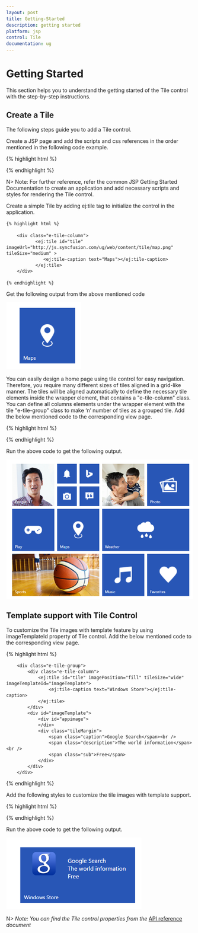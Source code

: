 ```yaml
---
layout: post
title: Getting-Started
description: getting started
platform: jsp
control: Tile
documentation: ug
---
```


# Getting Started

This section helps you to understand the getting started of the Tile control with the step-by-step instructions.

## Create a Tile

The following steps guide you to add a Tile control.

Create a JSP page and add the scripts and css references in the order mentioned in the following code example.

{% highlight html %}

<head>
    <title>JSP Application</title>
    <link href="http://cdn.syncfusion.com/**{{**site.releaseversion**}}**/js/web/flat-azure/ej.web.all.min.css" rel="stylesheet" />
    <script src="https://code.jquery.com/jquery-3.0.0.min.js"></script>
    <script src="http://cdn.syncfusion.com/**{{**site.releaseversion**}}**/js/web/ej.web.all.min.js" type="text/javascript"></script>
</head>

{% endhighlight %}

N> Note: For further reference, refer the common JSP Getting Started Documentation to create an application and add necessary scripts and styles for rendering the Tile control.

Create a simple Tile by adding ej:tile tag to initialize the control in the application.  

    {% highlight html %}

        <div class="e-tile-column">
               <ej:tile id="tile" imageUrl="http://js.syncfusion.com/ug/web/content/tile/map.png"  tileSize="medium" >
                  <ej:tile-caption text="Maps"></ej:tile-caption>
               </ej:tile>
        </div>

    {% endhighlight %}

Get the following output from the above mentioned code

![](Getting-Started_images/Getting-Started_img1.png)

You can easily design a home page using tile control for easy navigation. Therefore, you require many different sizes of tiles aligned in a grid-like manner. The tiles will be aligned automatically to define the necessary tile elements inside the wrapper element, that contains a "e-tile-column" class. You can define all columns elements under the wrapper element with the tile "e-tile-group" class to make ‘n’ number of tiles as a grouped tile. Add the below mentioned code to the corresponding view page.

{% highlight html %}
    
  <div class="e-tile-group">
      <div class="e-tile-column">
          <ej:tile id="tile1" imageUrl="http://js.syncfusion.com/ug/web/content/tile/people_1.png" imagePosition="fill" tileSize="medium" >
              <ej:tile-caption text="People"></ej:tile-caption>
          </ej:tile>
         <div class="e-tile-small-col-2">
              <ej:tile id="tile2" imageUrl="http://js.syncfusion.com/ug/web/content/tile/alerts.png">
              </ej:tile>
              <ej:tile id="tile3" imageUrl="http://js.syncfusion.com/ug/web/content/tile/bing.png">
              </ej:tile>
              <ej:tile id="tile4" imageUrl="http://js.syncfusion.com/ug/web/content/tile/camera.png">
              </ej:tile>
              <ej:tile id="tile5" imageUrl="http://js.syncfusion.com/ug/web/content/tile/messages.png"  >
              </ej:tile>
         </div>
              <ej:tile id="tile6" imageUrl="http://js.syncfusion.com/ug/web/content/tile/games.png" tileSize="medium"  > 
                 <ej:tile-caption text="Play"></ej:tile-caption>
              </ej:tile>
             <ej:tile id="tile7" imageUrl="http://js.syncfusion.com/ug/web/content/tile/map.png"  tileSize="medium" >
                 <ej:tile-caption text="Maps"></ej:tile-caption>
             </ej:tile>
             <ej:tile id="tile8" imageUrl="http://js.syncfusion.com/ug/web/content/tile/sports.png" imagePosition="fill" tileSize="wide">
                 <ej:tile-caption text="Sports"></ej:tile-caption>
             </ej:tile>
     </div>
     <div class="e-tile-column">
           <ej:tile id="tile9" imageUrl="http://js.syncfusion.com/ug/web/content/tile/people_2.png" imagePosition="fill"  tileSize= "medium">
              <ej:tile-caption text="People"></ej:tile-caption>
           </ej:tile>
          <ej:tile id="tile10" imageUrl="http://js.syncfusion.com/ug/web/content/tile/pictures.png" tileSize="medium">
              <ej:tile-caption text="Photo"></ej:tile-caption>
          </ej:tile>
    <div id="scrollTarget"  align="center" style="width: 100%; height: 100%;">
         <ej:tile id="tile11" imageUrl="http://js.syncfusion.com/ug/web/content/tile/weather.png" tileSize= "wide">
             <ej:tile-caption text="Weather"></ej:tile-caption>
         </ej:tile>
         <ej:tile id="tile12" imageUrl="http://js.syncfusion.com/ug/web/content/tile/music.png" tileSize= "medium">
             <ej:tile-caption text="Music"></ej:tile-caption>
         </ej:tile>
         <ej:tile id="tile13" imageUrl="http://js.syncfusion.com/ug/web/content/tile/favs.png" tileSize= "medium">
             <ej:tile-caption text="Favorites"></ej:tile-caption>
         </ej:tile>
    </div>
  </div>
</div>     
 
{% endhighlight %}

Run the above code to get the following output.

![](Getting-Started_images/Getting-Started_img2.png)

## Template support with Tile Control  

To customize the Tile images with template feature by using imageTemplateId property of Tile control. Add the below mentioned code to the corresponding view page.

{% highlight html %}

        <div class="e-tile-group">
            <div class="e-tile-column">
                <ej:tile id="tile" imagePosition="fill" tileSize="wide" imageTemplateId="imageTemplate">
                    <ej:tile-caption text="Windows Store"></ej:tile-caption>
                </ej:tile>
            </div>
            <div id="imageTemplate">
                <div id="appimage">
                </div>
                <div class="tileMargin">
                    <span class="caption">Google Search</span><br />
                    <span class="description">The world information</span><br />
                    <span class="sub">Free</span>
                </div>
            </div>
        </div>
  
{% endhighlight %}

Add the following styles to customize the tile images with template support.

{% highlight html %}

 <style>
        #appimage {
            background-image: url("http://js.syncfusion.com/UG/mobile/content/google.png");
            background-position: center center;
            background-repeat: no-repeat;
            background-size: 50% auto;
            display: table-cell;
            width: 45%;
        }

        .tileMargin {
            display: table-cell;
            padding-top: 25px;
        }

        .e-tile-template {
            display: table;
            height: 100%;
            width: 100%;
        }
    </style>
   
{% endhighlight %}

Run the above code to get the following output.

![](Getting-Started_images/Getting-Started_img3.png)

N> _Note:_ _You can find the Tile control properties from the_ [API reference](https://help.syncfusion.com/api/js/ejtile) _document_
